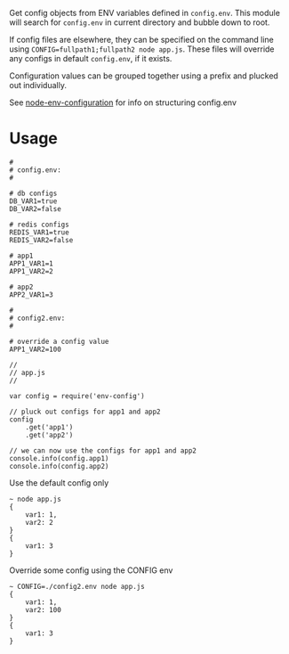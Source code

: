 Get config objects from ENV variables defined in `config.env`.  This module will search for `config.env` in current directory and bubble down to root.  

If config files are elsewhere, they can be specified on the command line using `CONFIG=fullpath1;fullpath2 node app.js`.  These files will override any configs in default `config.env`, if it exists.

Configuration values can be grouped together using a prefix and plucked out individually.

See [node-env-configuration](https://github.com/whynotsoluciones/node-env-configuration) for info on structuring config.env


# Usage

```
#
# config.env:
#

# db configs
DB_VAR1=true
DB_VAR2=false

# redis configs
REDIS_VAR1=true
REDIS_VAR2=false

# app1
APP1_VAR1=1
APP1_VAR2=2

# app2
APP2_VAR1=3

```

```
#
# config2.env:
#

# override a config value
APP1_VAR2=100
```



```
//
// app.js
//

var config = require('env-config')

// pluck out configs for app1 and app2
config
	.get('app1')
	.get('app2')

// we can now use the configs for app1 and app2
console.info(config.app1)
console.info(config.app2)
```

Use the default config only
```
~ node app.js
{
	var1: 1,
	var2: 2
}
{
	var1: 3
}
```


Override some config using the CONFIG env
```
~ CONFIG=./config2.env node app.js
{
	var1: 1,
	var2: 100
}
{
	var1: 3
}
```


